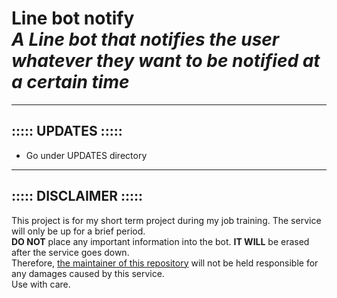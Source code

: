 # Line bot notify<br/>_A Line bot that notifies the user whatever they want to be notified at a certain time_

- - -

## ::::: UPDATES :::::
- Go under UPDATES directory

- - -

## ::::: DISCLAIMER :::::
This project is for my short term project during my job training. The service will only be up for a brief period.<br/>
<b>DO NOT</b> place any important information into the bot. <b>IT WILL</b> be erased after the service goes down.<br/>
Therefore, [the maintainer of this repository](https://github.com/bonohub13) will not be held responsible for any damages caused by this service.<br/>
Use with care.
